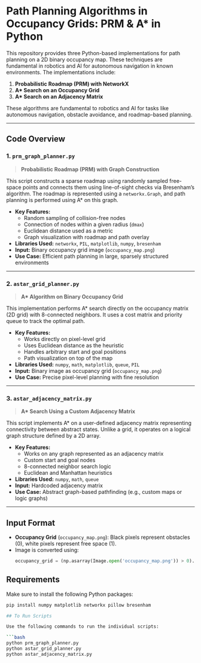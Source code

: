 # Path Planning Algorithms in Occupancy Grids: PRM & A* in Python

This repository provides three Python-based implementations for path planning on a 2D binary occupancy map. These techniques are fundamental in robotics and AI for autonomous navigation in known environments. The implementations include:

1. **Probabilistic Roadmap (PRM) with NetworkX**
2. **A\* Search on an Occupancy Grid**
3. **A\* Search on an Adjacency Matrix**

These algorithms are fundamental to robotics and AI for tasks like autonomous navigation, obstacle avoidance, and roadmap-based planning.

---

## Code Overview

### 1. `prm_graph_planner.py`
> **Probabilistic Roadmap (PRM) with Graph Construction**

This script constructs a sparse roadmap using randomly sampled free-space points and connects them using line-of-sight checks via Bresenham’s algorithm. The roadmap is represented using a `networkx.Graph`, and path planning is performed using A\* on this graph.

- **Key Features:**
  - Random sampling of collision-free nodes
  - Connection of nodes within a given radius (`dmax`)
  - Euclidean distance used as a metric
  - Graph visualization with roadmap and path overlay
- **Libraries Used:** `networkx`, `PIL`, `matplotlib`, `numpy`, `bresenham`
- **Input:** Binary occupancy grid image (`occupancy_map.png`)
- **Use Case:** Efficient path planning in large, sparsely structured environments

---

### 2. `astar_grid_planner.py`
> **A\* Algorithm on Binary Occupancy Grid**

This implementation performs A\* search directly on the occupancy matrix (2D grid) with 8-connected neighbors. It uses a cost matrix and priority queue to track the optimal path.

- **Key Features:**
  - Works directly on pixel-level grid
  - Uses Euclidean distance as the heuristic
  - Handles arbitrary start and goal positions
  - Path visualization on top of the map
- **Libraries Used:** `numpy`, `math`, `matplotlib`, `queue`, `PIL`
- **Input:** Binary image as occupancy grid (`occupancy_map.png`)
- **Use Case:** Precise pixel-level planning with fine resolution

---

### 3. `astar_adjacency_matrix.py`
> **A\* Search Using a Custom Adjacency Matrix**

This script implements A\* on a user-defined adjacency matrix representing connectivity between abstract states. Unlike a grid, it operates on a logical graph structure defined by a 2D array.

- **Key Features:**
  - Works on any graph represented as an adjacency matrix
  - Custom start and goal nodes
  - 8-connected neighbor search logic
  - Euclidean and Manhattan heuristics
- **Libraries Used:** `numpy`, `math`, `queue`
- **Input:** Hardcoded adjacency matrix
- **Use Case:** Abstract graph-based pathfinding (e.g., custom maps or logic graphs)

---

## Input Format

- **Occupancy Grid** (`occupancy_map.png`): Black pixels represent obstacles (0), white pixels represent free space (1).
- Image is converted using:  
  ```python
  occupancy_grid = (np.asarray(Image.open('occupancy_map.png')) > 0).astype(int)

## Requirements

Make sure to install the following Python packages:

```bash
pip install numpy matplotlib networkx pillow bresenham

## To Run Scripts

Use the following commands to run the individual scripts:

```bash
python prm_graph_planner.py
python astar_grid_planner.py
python astar_adjacency_matrix.py
